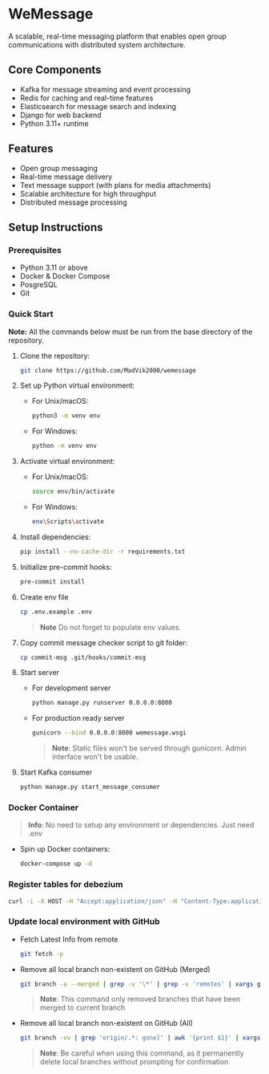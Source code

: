 # WeMessage

A scalable, real-time messaging platform that enables open group communications with distributed system architecture.

## Core Components

- Kafka for message streaming and event processing
- Redis for caching and real-time features
- Elasticsearch for message search and indexing
- Django for web backend
- Python 3.11+ runtime

## Features

- Open group messaging
- Real-time message delivery
- Text message support (with plans for media attachments)
- Scalable architecture for high throughput
- Distributed message processing

## Setup Instructions

### Prerequisites

- Python 3.11 or above
- Docker & Docker Compose
- PosgreSQL
- Git

### Quick Start

**Note:** All the commands below must be run from the base directory of the repository.

1. Clone the repository:
    ```bash
    git clone https://github.com/MadVik2000/wemessage
    ```

2. Set up Python virtual environment:

    - For Unix/macOS:
        ```bash
        python3 -m venv env
        ```
    - For Windows:
        ```bash
        python -m venv env
        ```

3. Activate virtual environment:

    - For Unix/macOS:
        ```bash
        source env/bin/activate
        ```
    - For Windows:
        ```bash
        env\Scripts\activate
        ```

4. Install dependencies:
    ```bash
    pip install --no-cache-dir -r requirements.txt
    ```

5. Initialize pre-commit hooks:
    ```bash
    pre-commit install
    ```

6. Create env file
    ```bash
    cp .env.example .env
    ```

    > **Note** Do not forget to populate env values.

7. Copy commit message checker script to git folder:
    ```bash
    cp commit-msg .git/hooks/commit-msg
    ```

9. Start server
    - For development server
        ```bash
        python manage.py runserver 0.0.0.0:8000
        ```

    - For production ready server
        ```bash
        gunicorn --bind 0.0.0.0:8000 wemessage.wsgi
        ```

        > **Note**: Static files won't be served through gunicorn. Admin interface won't be usable.

10. Start Kafka consumer
    ```bash
    python manage.py start_message_consumer
    ```

### Docker Container

> **Info**: No need to setup any environment or dependencies. Just need .env
- Spin up Docker containers:
    ```bash
    docker-compose up -d
    ```

### Register tables for debezium 
 ```bash
 curl -i -X HOST -H "Accept:application/json" -H "Content-Type:application/json" 127.0.0.1:8083/connectors/ --data @debezium-config.json
 ```

### Update local environment with GitHub

- Fetch Latest Info from remote
    ```bash
    git fetch -p
    ```

- Remove all local branch non-existent on GitHub (Merged)
    ```bash
    git branch -a --merged | grep -v '\*' | grep -v 'remotes' | xargs git branch -D
    ```
    > **Note**: This command only removed branches that have been merged to current branch

- Remove all local branch non-existent on GitHub (All)
    ```bash
    git branch -vv | grep 'origin/.*: gone]' | awk '{print $1}' | xargs git branch -D
    ```
    > **Note**: Be careful when using this command, as it permanently delete local branches without prompting for confirmation


